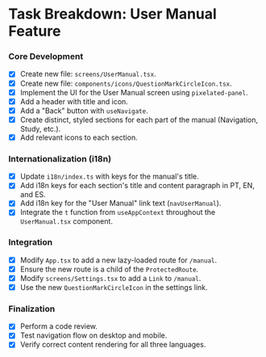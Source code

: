 # Task Breakdown: User Manual Feature

### Core Development
- [x] Create new file: `screens/UserManual.tsx`.
- [x] Create new file: `components/icons/QuestionMarkCircleIcon.tsx`.
- [x] Implement the UI for the User Manual screen using `pixelated-panel`.
- [x] Add a header with title and icon.
- [x] Add a "Back" button with `useNavigate`.
- [x] Create distinct, styled sections for each part of the manual (Navigation, Study, etc.).
- [x] Add relevant icons to each section.

### Internationalization (i18n)
- [x] Update `i18n/index.ts` with keys for the manual's title.
- [x] Add i18n keys for each section's title and content paragraph in PT, EN, and ES.
- [x] Add i18n key for the "User Manual" link text (`navUserManual`).
- [x] Integrate the `t` function from `useAppContext` throughout the `UserManual.tsx` component.

### Integration
- [x] Modify `App.tsx` to add a new lazy-loaded route for `/manual`.
- [x] Ensure the new route is a child of the `ProtectedRoute`.
- [x] Modify `screens/Settings.tsx` to add a `Link` to `/manual`.
- [x] Use the new `QuestionMarkCircleIcon` in the settings link.

### Finalization
- [x] Perform a code review.
- [x] Test navigation flow on desktop and mobile.
- [x] Verify correct content rendering for all three languages.
